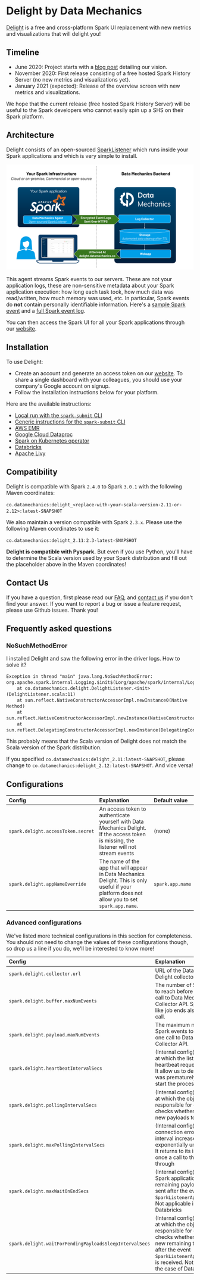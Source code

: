 # Delight by Data Mechanics

[Delight](https://www.datamechanics.co/delight) is a free and cross-platform Spark UI replacement with new metrics and visualizations that will delight you!

## Timeline

- June 2020: Project starts with a [blog post](https://www.datamechanics.co/blog-post/building-a-better-spark-ui-data-mechanics-delight) detailing our vision.
- November 2020: First release consisting of a free hosted Spark History Server (no new metrics and visualizations yet).
- January 2021 (expected): Release of the overview screen with new metrics and visualizations.

We hope that the current release (free hosted Spark History Server) will be useful to the Spark developers who cannot easily spin up a SHS on their Spark platform.

## Architecture

Delight consists of an open-sourced [SparkListener](https://mallikarjuna_g.gitbooks.io/spark/content/spark-SparkListener.html) which runs inside your Spark applications and which is very simple to install.

![Delight Architecture](documentation/images/architecture.png)

This agent streams Spark events to our servers. These are not your application logs, these are non-sensitive metadata about your Spark application execution: how long each task took, how much data was read/written, how much memory was used, etc. In particular, Spark events do **not** contain personally identifiable information. Here's a [sample Spark event](documentation/resources/example_spark_event_log_message.json) and a [full Spark event log](documentation/resources/example_spark_event_log.txt).

You can then access the Spark UI for all your Spark applications through our [website](https://www.datamechanics.co/delight).

## Installation

To use Delight:

- Create an account and generate an access token on our [website](https://www.datamechanics.co/delight). To share a single dashboard with your colleagues, you should use your company's Google account on signup.
- Follow the installation instructions below for your platform.

Here are the available instructions:

- [Local run with the `spark-submit` CLI](documentation/local_run.md)
- [Generic instructions for the `spark-submit` CLI](documentation/spark_submit.md)
- [AWS EMR](documentation/aws_emr.md)
- [Google Cloud Dataproc](documentation/dataproc.md)
- [Spark on Kubernetes operator](documentation/spark_operator.md)
- [Databricks](documentation/databricks.md)
- [Apache Livy](documentation/apache_livy.md)

## Compatibility

Delight is compatible with Spark `2.4.0` to Spark `3.0.1` with the following Maven coordinates:

`co.datamechanics:delight_<replace-with-your-scala-version-2.11-or-2.12>:latest-SNAPSHOT`

We also maintain a version compatible with Spark `2.3.x`.
Please use the following Maven coordinates to use it:

`co.datamechanics:delight_2.11:2.3-latest-SNAPSHOT`

**Delight is compatible with Pyspark.**
But even if you use Python, you'll have to determine the Scala version used by your Spark distribution and fill out the placeholder above in the Maven coordinates!

## Contact Us

If you have a question, first please read our [FAQ](https://www.datamechanics.co/delight), and [contact us](https://www.datamechanics.co/contact-us) if you don't find your answer. If you want to report a bug or issue a feature request, please use Github issues. Thank you!

## Frequently asked questions

### NoSuchMethodError

I installed Delight and saw the following error in the driver logs. How to solve it?

```
Exception in thread "main" java.lang.NoSuchMethodError: org.apache.spark.internal.Logging.$init$(Lorg/apache/spark/internal/Logging;)V
	at co.datamechanics.delight.DelightListener.<init>(DelightListener.scala:11)
	at sun.reflect.NativeConstructorAccessorImpl.newInstance0(Native Method)
	at sun.reflect.NativeConstructorAccessorImpl.newInstance(NativeConstructorAccessorImpl.java:62)
	at sun.reflect.DelegatingConstructorAccessorImpl.newInstance(DelegatingConstructorAccessorImpl.java:45)
```

This probably means that the Scala version of Delight does not match the Scala version of the Spark distribution.

If you specified `co.datamechanics:delight_2.11:latest-SNAPSHOT`, please change to `co.datamechanics:delight_2.12:latest-SNAPSHOT`. And vice versa!

## Configurations

| Config                             | Explanation                                                                                                                                      | Default value    |
| :--------------------------------- | :----------------------------------------------------------------------------------------------------------------------------------------------- | :--------------- |
| `spark.delight.accessToken.secret` | An access token to authenticate yourself with Data Mechanics Delight. If the access token is missing, the listener will not stream events        | (none)           |
| `spark.delight.appNameOverride`    | The name of the app that will appear in Data Mechanics Delight. This is only useful if your platform does not allow you to set `spark.app.name`. | `spark.app.name` |

### Advanced configurations

We've listed more technical configurations in this section for completeness.
You should not need to change the values of these configurations though, so drop us a line if you do, we'll be interested to know more!

| Config                                                  | Explanation                                                                                                                                                                                                                               | Default value                                   |
| :------------------------------------------------------ | :---------------------------------------------------------------------------------------------------------------------------------------------------------------------------------------------------------------------------------------- | :---------------------------------------------- |
| `spark.delight.collector.url`                           | URL of the Data Mechanics Delight collector API                                                                                                                                                                                           | https://api.delight.datamechanics.co/collector/ |
| `spark.delight.buffer.maxNumEvents`                     | The number of Spark events to reach before triggering a call to Data Mechanics Collector API. Special events like job ends also trigger a call.                                                                                           | 1000                                            |
| `spark.delight.payload.maxNumEvents`                    | The maximum number of Spark events to be sent in one call to Data Mechanics Collector API.                                                                                                                                                | 10000                                           |
| `spark.delight.heartbeatIntervalSecs`                   | (Internal config) the interval at which the listener send an heartbeat requests to the API. It allow us to detect if the app was prematurely finished and start the processing ASAP                                                       | 10s                                             |
| `spark.delight.pollingIntervalSecs`                     | (Internal config) the interval at which the object responsible for calling the API checks whether there are new payloads to be sent                                                                                                       | 0.5s                                            |
| `spark.delight.maxPollingIntervalSecs`                  | (Internal config) upon connection error, the polling interval increases exponentially until this value. It returns to its initial value once a call to the API passes through                                                             | 60s                                             |
| `spark.delight.maxWaitOnEndSecs`                        | (Internal config) the time the Spark application waits for remaining payloads to be sent after the event `SparkListenerApplicationEnd`. Not applicable in the case of Databricks                                                          | 10s                                             |
| `spark.delight.waitForPendingPayloadsSleepIntervalSecs` | (Internal config) the interval at which the object responsible for calling the API checks whether there are new remaining to be sent, after the event `SparkListenerApplicationEnd` is received. Not applicable in the case of Databricks | 1s                                              |
